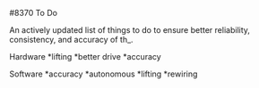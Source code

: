 #8370 To Do

An actively updated list of things to do to ensure better reliability, consistency, and accuracy of th_.

Hardware
*lifting
*better drive
*accuracy

Software
*accuracy
*autonomous
*lifting
*rewiring
